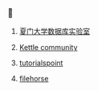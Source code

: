 ### :1234:

1.  [夏门大学数据库实验室](http://dblab.xmu.edu.cn/ "厦门大学数据库实验室")

1.  [Kettle community](http://www.kettle.be/ "Kettle community")

1.  [tutorialspoint](https://www.tutorialspoint.com/ "tutorialspoint")

1.  [filehorse](https://www.filehorse.com/ "filehorse")

